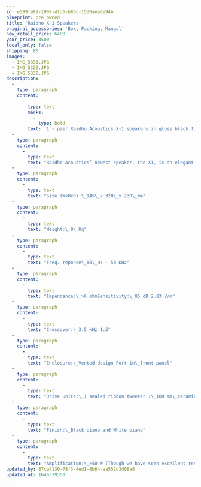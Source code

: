 ```yaml
---
id: e589fe87-1969-41d6-b86c-1530aea6e94b
blueprint: pre_owned
title: 'Raidho X-1 Speakers'
original_accessories: 'Box, Packing, Manual'
new_retail_price: 6400
your_price: 3500
local_only: false
shipping: 80
images:
  - IMG_5331.JPG
  - IMG_5329.JPG
  - IMG_5330.JPG
description:
  -
    type: paragraph
    content:
      -
        type: text
        marks:
          -
            type: bold
        text: '1 - pair Raidho Acoustics X-1 speakers in gloss black finish. Speakers are in excellent physical and functional condition with original box, packing and manual. Speakers sold as new for $6,400.00.'
  -
    type: paragraph
    content:
      -
        type: text
        text: "Raidho Acoustics’ newest speaker, the X1, is an elegant and compact stand-mount mini monitor. The speaker is built with the Raidho Ribbon Tweeter and a bass/mid-range driver with a ceramic membrane. The mid-range driver features our newly developed neodymium based magnet system, long throw and low compression.\_ The loudspeaker is primarily designed for smaller rooms and can be placed relatively close to the rear wall. The X1 is also ideal for studio work and near-field monitoring."
  -
    type: paragraph
    content:
      -
        type: text
        text: "Size (WxHxD):\_145\_x 320\_x 230\_mm"
  -
    type: paragraph
    content:
      -
        type: text
        text: "Weight:\_8\_Kg"
  -
    type: paragraph
    content:
      -
        type: text
        text: "Freq. reponse\_80\_Hz – 50 KHz"
  -
    type: paragraph
    content:
      -
        type: text
        text: "Impendance:\_>6 ohmSensitivity:\_85 dB 2.83 V/m"
  -
    type: paragraph
    content:
      -
        type: text
        text: "Crossover:\_3.5 kHz 1.5"
  -
    type: paragraph
    content:
      -
        type: text
        text: "Enclosure:\_Vented design Port in\_front panel"
  -
    type: paragraph
    content:
      -
        type: text
        text: "Drive units:\_1 sealed ribbon tweeter 1\_100 mm\_ceramic driver"
  -
    type: paragraph
    content:
      -
        type: text
        text: "Finish:\_Black piano and White piano"
  -
    type: paragraph
    content:
      -
        type: text
        text: "Amplification:\_>50 W (Though we have seen excellent results with small tube amplifiers)"
updated_by: 87ca4130-78f3-4ed1-8b64-aa552d3d08a8
updated_at: 1646339350
---
```

